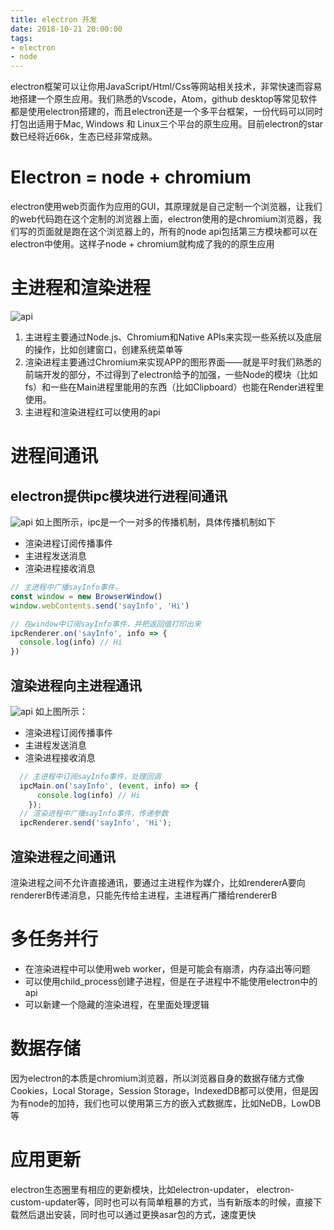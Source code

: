 ```yaml
---
title: electron 开发
date: 2018-10-21 20:00:00
tags: 
- electron
- node
---
```


electron框架可以让你用JavaScript/Html/Css等网站相关技术，非常快速而容易地搭建一个原生应用。我们熟悉的Vscode，Atom，github desktop等常见软件都是使用electron搭建的，而且electron还是一个多平台框架，一份代码可以同时打包出适用于Mac, Windows 和 Linux三个平台的原生应用。目前electron的star数已经将近66k，生态已经非常成熟。
<!-- more -->

# Electron = node + chromium
electron使用web页面作为应用的GUI，其原理就是自己定制一个浏览器，让我们的web代码跑在这个定制的浏览器上面，electron使用的是chromium浏览器，我们写的页面就是跑在这个浏览器上的，所有的node api包括第三方模块都可以在electron中使用。这样子node + chromium就构成了我的的原生应用

# 主进程和渲染进程
![api](http://cdn.blog.ifengzp.com/electron/electron_api.png)
1. 主进程主要通过Node.js、Chromium和Native APIs来实现一些系统以及底层的操作，比如创建窗口，创建系统菜单等
2. 渲染进程主要通过Chromium来实现APP的图形界面——就是平时我们熟悉的前端开发的部分，不过得到了electron给予的加强，一些Node的模块（比如fs）和一些在Main进程里能用的东西（比如Clipboard）也能在Render进程里使用。
3. 主进程和渲染进程红可以使用的api

# 进程间通讯
## electron提供ipc模块进行进程间通讯
![api](http://cdn.blog.ifengzp.com/electron/electron_ipc2.png)
如上图所示，ipc是一个一对多的传播机制，具体传播机制如下
- 渲染进程订阅传播事件
- 主进程发送消息
- 渲染进程接收消息

```js
// 主进程中广播sayInfo事件，
const window = new BrowserWindow()
window.webContents.send('sayInfo', 'Hi')

// 在window中订阅sayInfo事件，并把返回值打印出来
ipcRenderer.on('sayInfo', info => {
  console.log(info) // Hi
})
```

## 渲染进程向主进程通讯
![api](http://cdn.blog.ifengzp.com/electron/electron_ipc1.png)
如上图所示：
- 渲染进程订阅传播事件
- 主进程发送消息
- 渲染进程接收消息

```js
  // 主进程中订阅sayInfo事件，处理回调
  ipcMain.on('sayInfo', (event, info) => {
      console.log(info) // Hi
    });
  // 渲染进程中广播sayInfo事件，传递参数
  ipcRenderer.send('sayInfo', 'Hi');
```

## 渲染进程之间通讯
  渲染进程之间不允许直接通讯，要通过主进程作为媒介，比如rendererA要向rendererB传递消息，只能先传给主进程，主进程再广播给rendererB

# 多任务并行
- 在渲染进程中可以使用web worker，但是可能会有崩溃，内存溢出等问题
- 可以使用child_process创建子进程，但是在子进程中不能使用electron中的api
- 可以新建一个隐藏的渲染进程，在里面处理逻辑

# 数据存储
因为electron的本质是chromium浏览器，所以浏览器自身的数据存储方式像Cookies，Local Storage，Session Storage，IndexedDB都可以使用，但是因为有node的加持，我们也可以使用第三方的嵌入式数据库，比如NeDB，LowDB等

# 应用更新
electron生态圈里有相应的更新模块，比如electron-updater， electron-custom-updater等，同时也可以有简单粗暴的方式，当有新版本的时候，直接下载然后退出安装，同时也可以通过更换asar包的方式，速度更快





